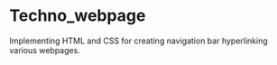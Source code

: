 # Techno_webpage
Implementing HTML and CSS for creating navigation bar hyperlinking various webpages.
